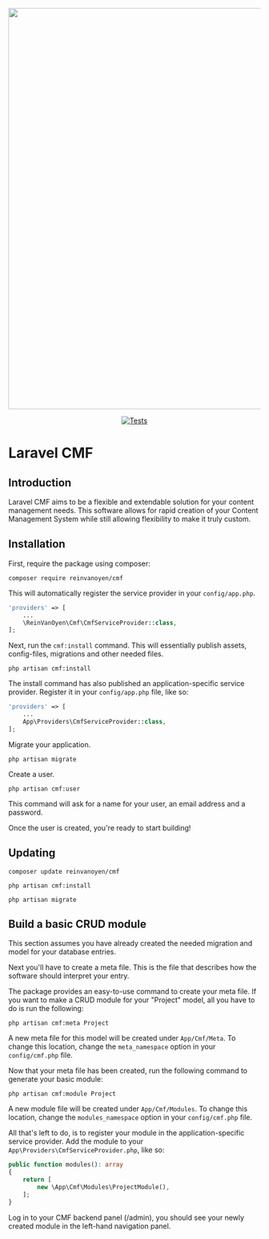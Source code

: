 <p align="center">
  <a href="https://github.com/reinvanoyen/cmf">
    <img width="800" src="https://raw.githubusercontent.com/reinvanoyen/cmf/master/intro.png" />
  </a>
</p>

<p align="center">
  <a href="https://github.com/reinvanoyen/cmf/actions"><img src="https://github.com/reinvanoyen/cmf/workflows/tests/badge.svg" alt="Tests" /></a>
</p>

# Laravel CMF

## Introduction

Laravel CMF aims to be a flexible and extendable solution for your content management needs. This 
software allows for rapid creation of your Content Management System while still allowing flexibility 
to make it truly custom.

## Installation

First, require the package using composer:
```ssh
composer require reinvanoyen/cmf
```

This will automatically register the service provider in your `config/app.php`.

```php
'providers' => [
    ...
    \ReinVanOyen\Cmf\CmfServiceProvider::class,
];
```

Next, run the `cmf:install` command. This will essentially publish assets, config-files, 
migrations and other needed files.
```ssh
php artisan cmf:install
```

The install command has also published an application-specific service provider. Register it 
in your `config/app.php` file, like so:

```php
'providers' => [
    ...
    App\Providers\CmfServiceProvider::class,
];
```

Migrate your application.
```ssh
php artisan migrate
```

Create a user.
```ssh
php artisan cmf:user
```
This command will ask for a name for your user, an email address and a password.

Once the user is created, you're ready to start building!

## Updating

```ssh
composer update reinvanoyen/cmf
```

```ssh
php artisan cmf:install
```

```ssh
php artisan migrate
```

## Build a basic CRUD module

This section assumes you have already created the 
needed migration and model for your database entries.

Next you'll have to create a meta file. This is the file that 
describes how the software should interpret your entry.

The package provides an easy-to-use command to create your meta file. 
If you want to make a CRUD module for your "Project" model, all 
you have to do is run the following:
```ssh
php artisan cmf:meta Project
```
A new meta file for this model will be created under `App/Cmf/Meta`. To change 
this location, change the `meta_namespace` option in your `config/cmf.php` file.

Now that your meta file has been created, run the following command to generate your basic module:
```ssh
php artisan cmf:module Project
```
A new module file will be created under `App/Cmf/Modules`. To change this location, 
change the `modules_namespace` option in your `config/cmf.php` file.

All that's left to do, is to register your module in the application-specific service provider. 
Add the module to your `App\Providers\CmfServiceProvider.php`, like so:

```php
public function modules(): array
{
    return [
        new \App\Cmf\Modules\ProjectModule(),
    ];
}
```

Log in to your CMF backend panel (/admin), you should see your newly created module in the 
left-hand navigation panel.
